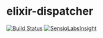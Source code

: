 # elixir-dispatcher

[![Build Status](https://travis-ci.org/cedtanghe/elixir-dispatcher.svg?branch=master)](https://travis-ci.org/cedtanghe/elixir-dispatcher)
[![SensioLabsInsight](https://insight.sensiolabs.com/projects/4522bf53-97a5-4e09-916a-92dd497c1980/mini.png)](https://insight.sensiolabs.com/projects/4522bf53-97a5-4e09-916a-92dd497c1980)
